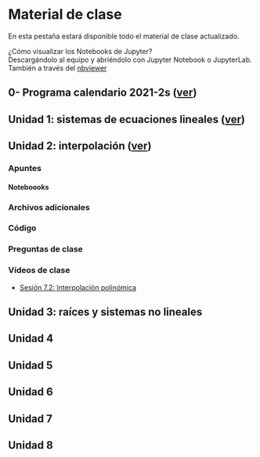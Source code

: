 # Material de clase
En esta pestaña estará disponible todo el material de clase actualizado.

¿Cómo visualizar los Notebooks de Jupyter?\
Descargándolo al equipo y abriéndolo con Jupyter Notebook o JupyterLab. También a través del [nbviewer](https://nbviewer.jupyter.org/)

## 0- Programa calendario 2021-2s ([ver](/diapositivas/0-programa_calendario_2021-2s.pdf))
## Unidad 1: sistemas de ecuaciones lineales ([ver](/docs/diapositivas_unidad_1.md))
## Unidad 2: interpolación ([ver](/docs/diapositivas_unidad_2.md))
### Apuntes
#### Noteboooks
### Archivos adicionales
### Código
### Preguntas de clase
### Vídeos de clase
- [Sesión 7.2: Interpolación polinómica](https://drive.google.com/file/d/19Vjzftfqs__KYe2tbEq1qJQLkB8eNHi9/view?usp=sharing)

## Unidad 3: raíces y sistemas no lineales
## Unidad 4
## Unidad 5
## Unidad 6
## Unidad 7
## Unidad 8
